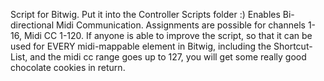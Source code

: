 Script for Bitwig. Put it into the Controller Scripts folder :)
Enables Bi-directional Midi Communication. Assignments are possible for channels 1-16, Midi CC 1-120.
If anyone is able to improve the script, so that it can be used for EVERY midi-mappable element in Bitwig, including the Shortcut-List, and the midi cc range goes up to 127, you will get some really good chocolate cookies in return.
